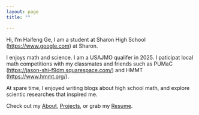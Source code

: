 ```yaml
---
layout: page
title: ""

---
```


Hi, I’m Haifeng Ge, I am a student at Sharon High School (https://www.google.com) at Sharon. 

I enjoys math and science. I am a USAJMO qualifer in 2025. I paticipat local math competitions with my classmates and friends such as PUMaC (https://jason-shi-f9dm.squarespace.com/) and HMMT (https://www.hmmt.org/). 

At spare time, I enjoyed writing blogs about high school math, and explore scientic researches that inspired me.

Check out my [About](/about), [Projects](/projects), or grab my [Resume](/HaifengGeCV.pdf).
